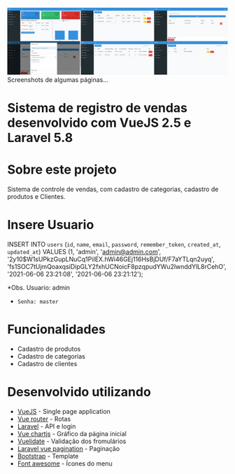 ![Alt text](/pdv-laravel-vuejs.jpg?raw=true)
Screenshots de algumas páginas...

# Sistema de registro de vendas desenvolvido com VueJS 2.5 e Laravel 5.8

# Sobre este projeto

Sistema de controle de vendas, com cadastro de categorias, cadastro de produtos e Clientes.


# Insere Usuario
INSERT INTO `users` (`id`, `name`, `email`, `password`, `remember_token`, `created_at`, `updated_at`) VALUES
(1, 'admin', 'admin@admin.com', '$2y$10$W1sUPkzGupLNuCq1PiIEX.hWi46GEj116HsBjDUf/F7aYTLqn2uyq', 'fs1SOC7tUjmQoaxqsiDipGLY2fxhUCNoicF8pzqpudYWu2lwnddYlL8rCehO', '2021-06-06 23:21:08', '2021-06-06 23:21:12');

*Obs. Usuario: admin 
*     Senha: master

# Funcionalidades

* Cadastro de produtos
* Cadastro de categorias
* Cadastro de clientes


# Desenvolvido utilizando

* [VueJS](https://vuejs.org/) - Single page application
* [Vue router](https://router.vuejs.org/) - Rotas
* [Laravel](https://laravel.com/) - API e login
* [Vue chartjs](https://vue-chartjs.org/) - Gráfico da página inicial
* [Vuelidate](https://vuelidate.netlify.com/) - Validação dos fromulários
* [Laravel vue pagination](https://github.com/gilbitron/laravel-vue-pagination) - Paginação
* [Bootstrap](https://getbootstrap.com/) - Template
* [Font awesome](https://fontawesome.com/) - Ícones do menu
